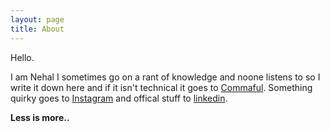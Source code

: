 ```yaml
---
layout: page
title: About
---
```


Hello.

I am Nehal I sometimes go on a rant of knowledge and noone listens to so I write it down here and if it isn't technical it goes to <a href="https://commaful.com/play/hoplessoptimist/"> Commaful</a>. Something quirky goes to <a href="https://www.instagram.com/nehal_nevle/">Instagram</a> and offical stuff to <a href="https://www.linkedin.com/in/nehalnevle/">linkedin</a>.

**Less is more..**
